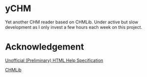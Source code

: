 yCHM
=========

Yet another CHM reader based on CHMLib. Under active but slow development as I only invest a few hours each week on this project.

# Acknowledgement

[Unofficial (Preliminary) HTML Help Specification](http://www.nongnu.org/chmspec/latest/)

[CHMLib](https://github.com/jedwing/CHMLib)
